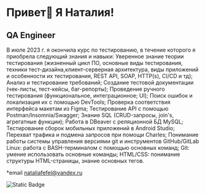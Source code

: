 Привет👋 Я Наталия!
========================

QA Engineer
-----------

В июле 2023 г. я окончила курс по тестированию, в течение которого я приобрела следующий знания и навыки: Уверенное знание теории тестирования (жизненный цикл ПО, основные виды тестирования, техники тест-дизайна,клиент-серверная архитектура, виды приложений и особенности их тестирования, REST API, SOAP, HTTP(s), CI/CD и тд); Анализ и тестирование требований; Создание тестовой документации (чек-листы, тест-кейсы, баг-репорты); Проведение ручного тестирования (функциональное, интеграционное; UI); Поиск ошибок и локализация их с помощью DevTools; Проверка соответствия интерфейса макетам из Figma; Тестирование API с помощью Postman/Insomnia/Swagger; Знание SQL (CRUD-запросы, join's, агрегатные функции); Работа в DBeaver с реляционной БД MySQL; Тестирование сборок мобильных приложений в Android Studio; Перехват трафика и подмена запросов при помощи Charles; Понимание работы системы управления версиями git и инструментов GitHub/GitLab Linux: работа с BASH-терминалом с помощью основных команд; Git: умение использовать основные команды; HTML/CSS: понимание структуры HTML-страницы, знание основных тегов.

*email [nataliafefel@yandex.ru](mailto:nataliafefel@yandex.ru)


![Static Badge](https://img.shields.io/badge/Swagger-%2385EA2D)
